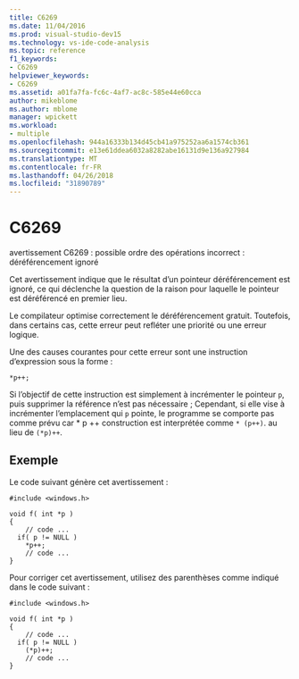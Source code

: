 ```yaml
---
title: C6269
ms.date: 11/04/2016
ms.prod: visual-studio-dev15
ms.technology: vs-ide-code-analysis
ms.topic: reference
f1_keywords:
- C6269
helpviewer_keywords:
- C6269
ms.assetid: a01fa7fa-fc6c-4af7-ac8c-585e44e60cca
author: mikeblome
ms.author: mblome
manager: wpickett
ms.workload:
- multiple
ms.openlocfilehash: 944a16333b134d45cb41a975252aa6a1574cb361
ms.sourcegitcommit: e13e61ddea6032a8282abe16131d9e136a927984
ms.translationtype: MT
ms.contentlocale: fr-FR
ms.lasthandoff: 04/26/2018
ms.locfileid: "31890789"
---
```

# <a name="c6269"></a>C6269
avertissement C6269 : possible ordre des opérations incorrect : déréférencement ignoré

 Cet avertissement indique que le résultat d’un pointeur déréférencement est ignoré, ce qui déclenche la question de la raison pour laquelle le pointeur est déréférencé en premier lieu.

 Le compilateur optimise correctement le déréférencement gratuit. Toutefois, dans certains cas, cette erreur peut refléter une priorité ou une erreur logique.

 Une des causes courantes pour cette erreur sont une instruction d’expression sous la forme :

```
*p++;
```

 Si l’objectif de cette instruction est simplement à incrémenter le pointeur `p`, puis supprimer la référence n’est pas nécessaire ; Cependant, si elle vise à incrémenter l’emplacement qui `p` pointe, le programme se comporte pas comme prévu car * p ++ construction est interprétée comme `* (p++)`. au lieu de `(*p)++`.

## <a name="example"></a>Exemple
 Le code suivant génère cet avertissement :

```
#include <windows.h>

void f( int *p )
{
    // code ...
  if( p != NULL )
    *p++;
    // code ...
}
```

 Pour corriger cet avertissement, utilisez des parenthèses comme indiqué dans le code suivant :

```
#include <windows.h>

void f( int *p )
{
    // code ...
  if( p != NULL )
    (*p)++;
    // code ...
}
```